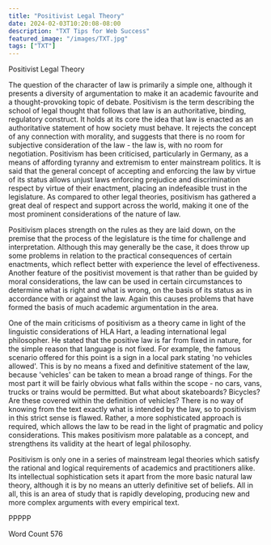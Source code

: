 ```yaml
---
title: "Positivist Legal Theory"
date: 2024-02-03T10:20:08-08:00
description: "TXT Tips for Web Success"
featured_image: "/images/TXT.jpg"
tags: ["TXT"]
---
```


Positivist Legal Theory

The question of the character of law is primarily a simple one, although it presents a diversity of argumentation to make it an academic favourite and a thought-provoking topic of debate. Positivism is the term describing the school of legal thought that follows that law is an authoritative, binding, regulatory construct.  It holds at its core the idea that law is enacted as an authoritative statement of how society must behave.  It rejects the concept of any connection with morality, and suggests that there is no room for subjective consideration of the law - the law is, with no room for negotiation.  Positivism has been criticised, particularly in Germany, as a means of affording tyranny and extremism to enter mainstream politics.  It is said that the general concept of accepting and enforcing the law by virtue of its status allows unjust laws enforcing prejudice and discrimination respect by virtue of their enactment, placing an indefeasible trust in the legislature. As compared to other legal theories, positivism has gathered a great deal of respect and support across the world, making it one of the most prominent considerations of the nature of law.

Positivism places strength on the rules as they are laid down, on the premise that the process of the legislature is the time for challenge and interpretation.  Although this may generally be the case, it does throw up some problems in relation to the practical consequences of certain enactments, which reflect better with experience the level of effectiveness.  Another feature of the positivist movement is that rather than be guided by moral considerations, the law can be used in certain circumstances to determine what is right and what is wrong, on the basis of its status as in accordance with or against the law.  Again this causes problems that have formed the basis of much academic argumentation in the area.

One of the main criticisms of positivism as a theory came in light of the linguistic considerations of HLA Hart, a leading international legal philosopher.  He stated that the positive law is far from fixed in nature, for the simple reason that language is not fixed.  For example, the famous scenario offered for this point is a sign in a local park stating 'no vehicles allowed'.  This is by no means a fixed and definitive statement of the law, because 'vehicles' can be taken to mean a broad range of things.  For the most part it will be fairly obvious what falls within the scope - no cars, vans, trucks or trains would be permitted.  But what about skateboards?  Bicycles? Are these covered within the definition of vehicles? There is no way of knowing from the text exactly what is intended by the law, so to positivism in this strict sense is flawed. Rather, a more sophisticated approach is required, which allows the law to be read in the light of pragmatic and policy considerations.  This makes positivism more palatable as a concept, and strengthens its validity at the heart of legal philosophy.  

Positivism is only one in a series of mainstream legal theories which satisfy the rational and logical requirements of academics and practitioners alike.  Its intellectual sophistication sets it apart from the more basic natural law theory, although it is by no means an utterly definitive set of beliefs.  All in all, this is an area of study that is rapidly developing, producing new and more complex arguments with every empirical text.

PPPPP

Word Count 576

 



